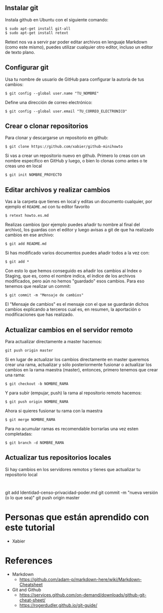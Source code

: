 

## Instalar git

Instala github en Ubuntu con el siguiente comando:

```shell
$ sudo apt-get install git-all
$ sudo apt-get install retext
```

Retext nos va a servir par poder editar archivos en lenguaje Markdown (como este mismo), puedes utilizar cualquier otro editor, incluso un editor de texto plano.

## Configurar git

Usa tu nombre de usuario de GitHub para configurar la autoría de tus cambios:

```shell
$ git config --global user.name "TU_NOMBRE"
```

Define una dirección de correo electrónico:

```shell
$ git config --global user.email "TU_CORREO_ELECTRONICO"
```


## Crear o clonar repositorios

Para clonar y descargarse un repositorio en github:

```shell
$ git clone https://github.com/xabier/github-minihowto
```

Si vas a crear un repositorio nuevo en github. Primero lo creas con un nombre específico en GitHub y luego, o bien lo clonas como antes o te creas uno en local

```shell
$ git init NOMBRE_PROYECTO
```


## Editar archivos y realizar cambios

Vas a la carpeta que tienes en local y editas un documento cualquier, por ejemplo el `README.md` con tu editor favorito

```shell
$ retext howto.es.md
```

Realizas cambios (por ejemplo puedes añadir tu nombre al final del archivo), los guardas con el editor y luego avisas a git de que ha realizado cambios en ese archivo:

```shell
$ git add README.md
```

Si has modificado varios documentos puedes añadir todos a la vez con:

```shell
$ git add *
```

Con esto lo que hemos conseguido es añadir los cambios al Index o Staging, que es, como el nombre indica, el índice de los archivos modificados, pero aún no hemos "guardado" esos cambios. Para eso tenemos que realizar un commit:

```shell
$ git commit -m "Mensaje de cambios"
```

El "Mensaje de cambios" es el mensaje con el que se guardarán dichos cambios explicando a terceros cual es, en resumen, la aportación o modificaciones que has realizado.


## Actualizar cambios en el servidor remoto

Para actualizar directamente a master hacemos:

```shell
git push origin master
```

Si en lugar de actualizar los cambios directamente en master queremos crear una rama, actualizar y sólo posteriormente fusionar o actualizar los cambios en la rama maestra (master), entonces, primero tenemos que crear una rama:

```shell
$ git checkout -b NOMBRE_RAMA
```

Y para subir (empujar, push) la rama al repositorio remoto hacemos:

```
$ git push origin NOMBRE_RAMA
```

Ahora si quieres fusionar tu rama con la maestra

```shell
$ git merge NOMBRE_RAMA
```


Para no acumular ramas es recomendable borrarlas una vez esten completadas:

```shell
$ git branch -d NOMBRE_RAMA
```


## Actualizar tus repositorios locales

Si hay cambios en los servidores remotos y tienes que actualizar tu repositorio local




```
```
```
```



git add  Identidad-censo-privacidad-poder.md 
git commit -m "nueva versión (o lo que sea)" 
git push origin master

# Personas que están aprendido con este tutorial

* Xabier

# References

* Markdown 
	* https://github.com/adam-p/markdown-here/wiki/Markdown-Cheatsheet
* Git and Github
	* https://services.github.com/on-demand/downloads/github-git-cheat-sheet/
	* https://rogerdudler.github.io/git-guide/

